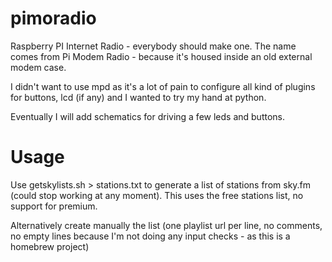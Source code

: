 pimoradio
=========

Raspberry PI Internet Radio - everybody should make one. The name comes
from Pi Modem Radio - because it's housed inside an old external modem case.

I didn't want to use mpd as it's a lot of pain to configure all kind of
plugins for buttons, lcd (if any) and I wanted to try my hand at python.

Eventually I will add schematics for driving a few leds and buttons.

Usage
=====

Use getskylists.sh > stations.txt to generate a list of stations from
sky.fm (could stop working at any moment). This uses the free stations
list, no support for premium.

Alternatively create manually the list (one playlist url per line, no
comments, no empty lines because I'm not doing any input checks - as
this is a homebrew project)

